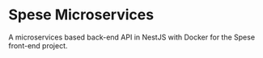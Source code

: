 # Spese Microservices

A microservices based back-end API in NestJS with Docker for the Spese front-end project.
